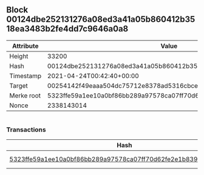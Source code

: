 ## Block 00124dbe252131276a08ed3a41a05b860412b3518ea3483b2fe4dd7c9646a0a8

Attribute | Value
--- | ---
Height | 33200
Hash | 00124dbe252131276a08ed3a41a05b860412b3518ea3483b2fe4dd7c9646a0a8
Timestamp | 2021-04-24T00:42:40+00:00
Target | 00254142f49eaaa504dc75712e8378ad5316cbcead634704b3734b6271167cc4
Merke root | 5323ffe59a1ee10a0bf86bb289a97578ca07ff70d62fe2e1b839967fdabefbd6
Nonce | 2338143014

```

```

### Transactions

Hash | Amount
--- | ---
[5323ffe59a1ee10a0bf86bb289a97578ca07ff70d62fe2e1b839967fdabefbd6](5323ffe59a1ee10a0bf86bb289a97578ca07ff70d62fe2e1b839967fdabefbd6.md) | 10.00000000 SKEPTI 
